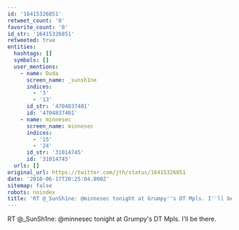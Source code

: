 ```yaml
---
id: '16415326851'
retweet_count: '0'
favorite_count: '0'
id_str: '16415326851'
retweeted: true
entities:
  hashtags: []
  symbols: []
  user_mentions:
    - name: Duda
      screen_name: _sunsh1ne
      indices:
        - '3'
        - '13'
      id_str: '4704837401'
      id: '4704837401'
    - name: minnesec
      screen_name: minnesec
      indices:
        - '15'
        - '24'
      id_str: '31014745'
      id: '31014745'
  urls: []
original_url: https://twitter.com/jth/status/16415326851
date: '2010-06-17T20:25:04.000Z'
sitemap: false
robots: noindex
title: 'RT @_SunSh1ne: @minnesec tonight at Grumpy''s DT Mpls. I''ll be there.'
---
```


RT @_SunSh1ne: @minnesec tonight at Grumpy's DT Mpls. I'll be there.